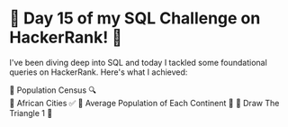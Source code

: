 # 🚀 Day 15 of my SQL Challenge on HackerRank! 🚀

I've been diving deep into SQL and today I tackled some foundational queries on HackerRank. Here's what I achieved:
    
🔸 Population Census 🔍                                                                   
🔸 African Cities ✅
🔸 Average Population of Each Continent 📌
🔸 Draw The Triangle 1 🧩
